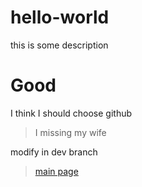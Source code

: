 # hello-world
this is some description

# Good
I think I should choose github

>I missing my wife

modify in dev branch


> [main page](mianPage.md)
